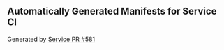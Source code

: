 ## Automatically Generated Manifests for Service CI
Generated by [Service PR #581](https://github.com/trustyai-explainability/trustyai-explainability/pull/581)
